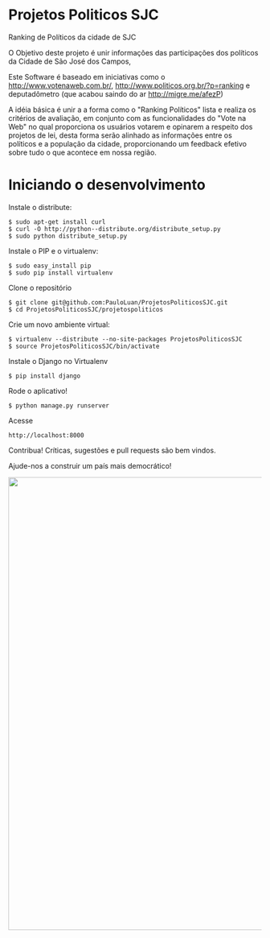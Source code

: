 Projetos Politicos SJC
================

Ranking de Políticos da cidade de SJC

O Objetivo deste projeto é unir informações das participações dos políticos da Cidade de São José dos Campos, 

Este Software é baseado em iniciativas como o http://www.votenaweb.com.br/, http://www.politicos.org.br/?p=ranking e deputadômetro (que acabou saindo do ar http://migre.me/afezP) 

A idéia básica é unir a a forma como o "Ranking Políticos" lista e realiza os critérios de avaliação, em conjunto com as funcionalidades do "Vote na Web" no qual proporciona os usuários votarem e opinarem a respeito dos projetos de lei, desta forma serão alinhado as informações entre os políticos e a população da cidade, proporcionando um feedback efetivo sobre tudo o que acontece em nossa região.


Iniciando o desenvolvimento
================

  Instale o distribute:
  
    $ sudo apt-get install curl
    $ curl -O http://python-­‐distribute.org/distribute_setup.py 
    $ sudo python distribute_setup.py
  
  Instale o PIP e o virtualenv:
  
    $ sudo easy_install pip
    $ sudo pip install virtualenv

  Clone o repositório
    
    $ git clone git@github.com:PauloLuan/ProjetosPoliticosSJC.git
    $ cd ProjetosPoliticosSJC/projetospoliticos

  Crie um novo ambiente virtual:

    $ virtualenv --distribute --no-site-packages ProjetosPoliticosSJC
    $ source ProjetosPoliticosSJC/bin/activate

  Instale o Django no Virtualenv
    
    $ pip install django
  
  Rode o aplicativo!
    
    $ python manage.py runserver
  
  Acesse 
    
    http://localhost:8000

  Contribua! Críticas, sugestões e pull requests são bem vindos.

  Ajude-nos a construir um país mais democrático!

  <img src="http://3.bp.blogspot.com/_ayB_UOMOmWM/TI4qo3YTu-I/AAAAAAAALO8/eNQtvpCCNJA/s1600/democracia_no_brasil.jpg" width="900px"/>

